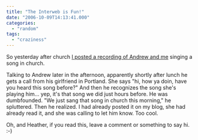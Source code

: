 ```yaml
---
title: "The Interweb is Fun!"
date: "2006-10-09T14:13:41.000"
categories: 
  - "random"
tags: 
  - "craziness"
---
```


So yesterday after church [I posted a recording of Andrew and me](http://www.chrishubbs.com/2006/10/08/music-for-your-sunday/) singing a song in church.

Talking to Andrew later in the afternoon, apparently shortly after lunch he gets a call from his girlfriend in Portland. She says "hi, how ya doin, have you heard this song before?" And then he recognizes the song she's playing him... yep, it's that song we did just hours before. He was dumbfounded. "We just sang that song in church this morning," he spluttered. Then he realized. I had already posted it on my blog, she had already read it, and she was calling to let him know. Too cool.

Oh, and Heather, if you read this, leave a comment or something to say hi. :-)
